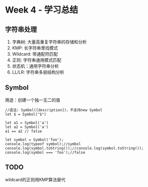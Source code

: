 # Week 4 - 学习总结

## 字符串处理
1. 字典树: 大量高重复字符串的存储和分析
2. KMP: 长字符串里找模式
3. Wildcard: 带通配符匹配
4. 正则: 字符串通用模式匹配
5. 状态机：通用字符串分析
6. LL/LR: 字符串多层结构分析

## Symbol
用途：创建一个独一无二的值
```
//语法: Symbol([description])，不支持new Symbol
let $ = Symbol("$")

let a1 = Symbol('a')
let a2 = Symbol('a')
a1 == a2 // false

let symbol = Symbol('foo');
console.log(typeof symbol);//symbol
console.log(symbol.toString());//console.log(symbol.toString());
console.log(symbol === 'foo');//false
```

## TODO
wildcard的正则用KMP算法替代